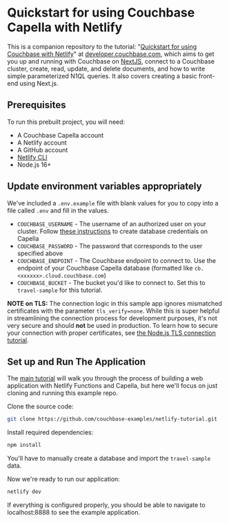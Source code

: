 # Quickstart for using Couchbase Capella with Netlify

This is a companion repository to the tutorial: "[Quickstart for using Couchbase with Netlify](https://developer.couchbase.com/tutorial-quickstart-netlify/)" at [developer.couchbase.com](https://developer.couchbase.com), which aims to get you up and running with Couchbase on [NextJS](https://nextjs.org/), connect to a Couchbase cluster, create, read, update, and delete documents, and how to write simple parameterized N1QL queries. It also covers creating a basic front-end using Next.js.

## Prerequisites

To run this prebuilt project, you will need:

- A Couchbase Capella account
- A Netlify account
- A GitHub account
- [Netlify CLI](https://docs.netlify.com/cli/get-started/)
- Node.js 16+

## Update environment variables appropriately

We've included a `.env.example` file with blank values for you to copy into a file called `.env` and fill in the values.
- `COUCHBASE_USERNAME` - The username of an authorized user on your cluster. Follow [these instructions](https://docs.couchbase.com/cloud/clusters/manage-database-users.html#create-database-credentials) to create database credentials on Capella
- `COUCHBASE_PASSWORD` - The password that corresponds to the user specified above
- `COUCHBASE_ENDPOINT` - The Couchbase endpoint to connect to. Use the endpoint of your Couchbase Capella database (formatted like `cb.<xxxxxx>.cloud.couchbase.com`)
- `COUCHBASE_BUCKET` - The bucket you'd like to connect to. Set this to `travel-sample` for this tutorial.

**NOTE on TLS:** The connection logic in this sample app ignores mismatched certificates with the parameter `tls_verify=none`. While this is super helpful in streamlining the connection process for development purposes, it's not very secure and should **not** be used in production. To learn how to secure your connection with proper certificates, see [the Node.js TLS connection tutorial](https://developer.couchbase.com/tutorial-nodejs-tls-connection).

## Set up and Run The Application
The [main tutorial](https://developer.couchbase.com/tutorial-quickstart-netlify/) will walk you through the process of building a web application with Netlify Functions and Capella, but here we'll focus on just cloning and running this example repo.

Clone the source code:

```sh
git clone https://github.com/couchbase-examples/netlify-tutorial.git
```

Install required dependencies:
```sh
npm install
```

You'll have to manually create a database and import the `travel-sample` data.

Now we're ready to run our application:
```sh
netlify dev
```

If everything is configured properly, you should be able to navigate to localhost:8888 to see the example application.
